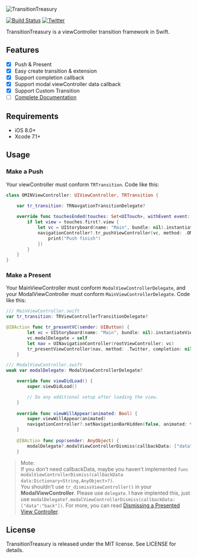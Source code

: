 ![TransitionTreasury](https://raw.githubusercontent.com/DianQK/TransitionTreasury/master/Assets/transitiontreasury.png)

[![Build Status](https://travis-ci.org/DianQK/TransitionTreasury.svg)](https://travis-ci.org/DianQK/TransitionTreasury)
[![Twitter](https://img.shields.io/badge/twitter-@Songxut-blue.svg?style=flat)](http://twitter.com/Songxut)    

TransitionTreasury is a viewController transition framework in Swift.    

## Features    

* [x] Push & Present
* [x] Easy create transition & extension
* [x] Support completion callback
* [x] Support modal viewController data callback
* [x] Support Custom Transition
* [ ] [Complete Documentation]()

## Requirements   

* iOS 8.0+
* Xcode 7.1+

## Usage    

### Make a Push    

Your viewController must conform `TRTransition`. Code like this:     

```swift
class OMINViewController: UIViewController, TRTransition {
    
    var tr_transition: TRNavgationTransitionDelegate?

    override func touchesEnded(touches: Set<UITouch>, withEvent event: UIEvent?) {
        if let view = touches.first?.view {
            let vc = UIStoryboard(name: "Main", bundle: nil).instantiateViewControllerWithIdentifier("OMINViewController")
            navigationController?.tr_pushViewController(vc, method: .OMIN(keyView: view), completion: {
                print("Push finish")
            })
        }
    }
}
```

### Make a Present

Your MainViewController must conform `ModalViewControllerDelegate`, and your ModalViewController must conform `MainViewControllerDelegate`. Code like this:     

```Swift
/// MainViewController.swift
var tr_transition: TRViewControllerTransitionDelegate?

@IBAction func tr_presentVC(sender: UIButton) {
        let vc = UIStoryboard(name: "Main", bundle: nil).instantiateViewControllerWithIdentifier("ModalViewController") as! ModalViewController
        vc.modalDelegate = self
        let nav = UINavigationController(rootViewController: vc)
        tr_presentViewController(nav, method: .Twitter, completion: nil)
    }

/// ModalViewController.swift
weak var modalDelegate: ModalViewControllerDelegate?

    override func viewDidLoad() {
        super.viewDidLoad()

        // Do any additional setup after loading the view.
    }
    
    override func viewWillAppear(animated: Bool) {
        super.viewWillAppear(animated)
        navigationController?.setNavigationBarHidden(false, animated: true)
    }
    
    @IBAction func pop(sender: AnyObject) {
        modalDelegate?.modalViewControllerDismiss(callbackData: ["data":"back"])
    }
````

> Mote:      
> If you don't need callbackData, maybe you haven't implemented `func modalViewControllerDismiss(callbackData data:Dictionary<String,AnyObject>?)`.     
> You shouldn't use `tr_dismissViewController()` in your **ModalViewController**. Please use `delegate`. I have implented this, just use `modalDelegate?.modalViewControllerDismiss(callbackData: ["data":"back"])`. For more, you can read [Dismissing a Presented View Controller](http://stackoverflow.com/questions/14636891/dismissing-a-presented-view-controller).

## License

TransitionTreasury is released under the MIT license. See LICENSE for details.